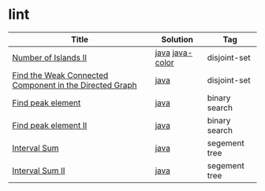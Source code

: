 # lint
| Title | Solution | Tag |
| ----- | -------- | ---------- |
|[Number of Islands II](http://www.lintcode.com/en/problem/number-of-islands-ii/#)| [java](lint/number_of_islands_ii/DisjointSet.java ) [java-color](lint/number_of_islands_ii/Color.java )|disjoint-set|
|[Find the Weak Connected Component in the Directed Graph](http://www.lintcode.com/en/problem/find-the-weak-connected-component-in-the-directed-graph/)| [java](lint/find_the_weak_connected_component/Solution.java)|disjoint-set|
|[Find peak element](http://www.lintcode.com/en/problem/find-peak-element/)|[java](lint/find_peak_element/Solution.java)|binary search|
|[Find peak element II](http://www.lintcode.com/en/problem/find-peak-element-ii/)|[java](lint/find_peak_element_ii/Solution.java)|binary search|
|[Interval Sum](http://www.lintcode.com/en/problem/interval-sum/#)|[java](lint/interval_sum/Solution.java)|segement tree|
|[Interval Sum II](http://www.lintcode.com/en/problem/interval-sum-ii)|[java](lint/interval_sum_ii/Solution.java)|segement tree|

